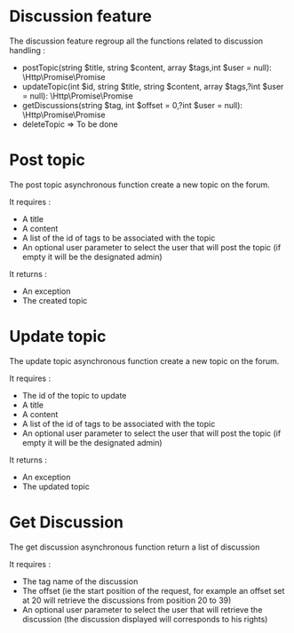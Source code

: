 # Discussion feature
The discussion feature regroup all the functions related to discussion handling :
* postTopic(string $title, string $content, array $tags,int $user = null): \Http\Promise\Promise
* updateTopic(int $id, string $title, string $content, array $tags,?int $user = null): \Http\Promise\Promise
* getDiscussions(string $tag, int $offset = 0,?int $user = null): \Http\Promise\Promise
* deleteTopic => To be done

# Post topic
The post topic asynchronous function create a new topic on the forum.

It requires :
* A title 
* A content
* A list of the id of tags to be associated with the topic
* An optional user parameter to select the user that will post the topic (if empty it will be the designated admin)

It returns :
* An exception
* The created topic

# Update topic
The update topic asynchronous function create a new topic on the forum.

It requires :
* The id of the topic to update
* A title 
* A content
* A list of the id of tags to be associated with the topic
* An optional user parameter to select the user that will post the topic (if empty it will be the designated admin)

It returns :
* An exception
* The updated topic

# Get Discussion
The get discussion asynchronous function return a list of discussion

It requires :
* The tag name of the discussion
* The offset (ie the start position of the request, for example an offset set at 20 will retrieve the discussions from position 20 to 39)
* An optional user parameter to select the user that will retrieve the discussion (the discussion displayed will corresponds to his rights)

